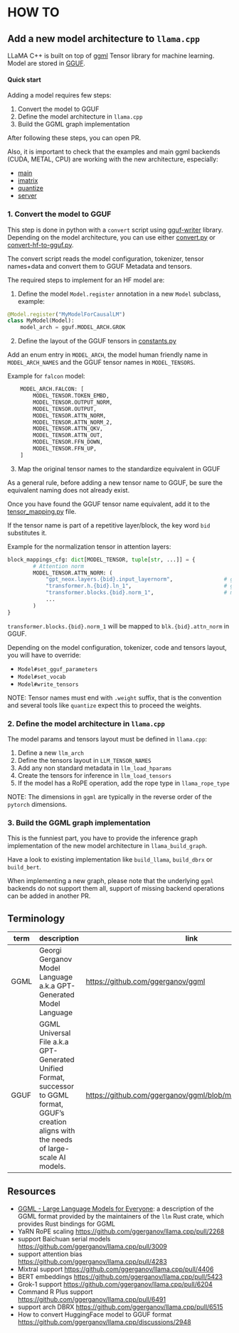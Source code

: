 # HOW TO

## Add a new model architecture to `llama.cpp`

LLaMA C++ is built on top of [ggml](https://github.com/ggerganov/ggml) Tensor library for machine learning.
Model are stored in [GGUF](https://github.com/ggerganov/ggml/blob/master/docs/gguf.md).

#### Quick start

Adding a model requires few steps:

1. Convert the model to GGUF
2. Define the model architecture in `llama.cpp`
3. Build the GGML graph implementation

After following these steps, you can open PR.

Also, it is important to check that the examples and main ggml backends (CUDA, METAL, CPU) are working with the new architecture, especially:
- [main](../examples/main)
- [imatrix](../examples/imatrix)
- [quantize](../examples/quantize)
- [server](../examples/server)

### 1. Convert the model to GGUF

This step is done in python with a `convert` script using [gguf-writer](https://pypi.org/project/gguf/) library.
Depending on the model architecture, you can use either [convert.py](../convert.py) or [convert-hf-to-gguf.py](../convert-hf-to-gguf.py).

The convert script reads the model configuration, tokenizer, tensor names+data and convert them to GGUF Metadata and tensors.

The required steps to implement for an HF model are:

1. Define the model `Model.register` annotation in a new `Model` subclass, example:

```python
@Model.register("MyModelForCausalLM")
class MyModel(Model):
    model_arch = gguf.MODEL_ARCH.GROK
```

2. Define the layout of the GGUF tensors in [constants.py](../gguf-py/gguf/constants.py)

Add an enum entry in `MODEL_ARCH`, the model human friendly name in `MODEL_ARCH_NAMES` and the GGUF tensor names in `MODEL_TENSORS`.

Example for `falcon` model:
```python
    MODEL_ARCH.FALCON: [
        MODEL_TENSOR.TOKEN_EMBD,
        MODEL_TENSOR.OUTPUT_NORM,
        MODEL_TENSOR.OUTPUT,
        MODEL_TENSOR.ATTN_NORM,
        MODEL_TENSOR.ATTN_NORM_2,
        MODEL_TENSOR.ATTN_QKV,
        MODEL_TENSOR.ATTN_OUT,
        MODEL_TENSOR.FFN_DOWN,
        MODEL_TENSOR.FFN_UP,
    ]
```

3. Map the original tensor names to the standardize equivalent in GGUF

As a general rule, before adding a new tensor name to GGUF, be sure the equivalent naming does not already exist.

Once you have found the GGUF tensor name equivalent, add it to the [tensor_mapping.py](../gguf-py/gguf/tensor_mapping.py) file.

If the tensor name is part of a repetitive layer/block, the key word `bid` substitutes it.

Example for the normalization tensor in attention layers:

```python
block_mappings_cfg: dict[MODEL_TENSOR, tuple[str, ...]] = {
        # Attention norm
        MODEL_TENSOR.ATTN_NORM: (
            "gpt_neox.layers.{bid}.input_layernorm",                # gptneox
            "transformer.h.{bid}.ln_1",                             # gpt2 gpt-j refact qwen
            "transformer.blocks.{bid}.norm_1",                      # mpt
            ...
        )
}
```

`transformer.blocks.{bid}.norm_1` will be mapped to `blk.{bid}.attn_norm` in GGUF.

Depending on the model configuration, tokenizer, code and tensors layout, you will have to override:
- `Model#set_gguf_parameters`
- `Model#set_vocab`
- `Model#write_tensors`

NOTE: Tensor names must end with `.weight` suffix, that is the convention and several tools like `quantize` expect this to proceed the weights.

### 2. Define the model architecture in `llama.cpp`

The model params and tensors layout must be defined in `llama.cpp`:
1. Define a new `llm_arch`
2. Define the tensors layout in `LLM_TENSOR_NAMES`
3. Add any non standard metadata in `llm_load_hparams`
4. Create the tensors for inference in `llm_load_tensors`
5. If the model has a RoPE operation, add the rope type in `llama_rope_type`

NOTE: The dimensions in `ggml` are typically in the reverse order of the `pytorch` dimensions.

### 3. Build the GGML graph implementation

This is the funniest part, you have to provide the inference graph implementation of the new model architecture in `llama_build_graph`.

Have a look to existing implementation like `build_llama`, `build_dbrx` or `build_bert`.

When implementing a new graph, please note that the underlying `ggml` backends do not support them all, support of missing backend operations can be added in another PR.

## Terminology

| term    | description                                                                                                                                       | link                                                       |
|---------|---------------------------------------------------------------------------------------------------------------------------------------------------|------------------------------------------------------------|
| GGML    | Georgi Gerganov Model Language a.k.a GPT-Generated Model Language                                                                                 | https://github.com/ggerganov/ggml                          |
| GGUF    | GGML Universal File a.k.a GPT-Generated Unified Format, successor to GGML format, GGUF’s creation aligns with the needs of large-scale AI models. | https://github.com/ggerganov/ggml/blob/master/docs/gguf.md |

## Resources

- [GGML - Large Language Models for Everyone](https://github.com/rustformers/llm/blob/main/crates/ggml/README.md): a
  description of the GGML format provided by the maintainers of the `llm` Rust crate, which provides Rust bindings for
  GGML
- YaRN RoPE scaling https://github.com/ggerganov/llama.cpp/pull/2268
- support Baichuan serial models https://github.com/ggerganov/llama.cpp/pull/3009
- support attention bias https://github.com/ggerganov/llama.cpp/pull/4283
- Mixtral support https://github.com/ggerganov/llama.cpp/pull/4406
- BERT embeddings https://github.com/ggerganov/llama.cpp/pull/5423
- Grok-1 support https://github.com/ggerganov/llama.cpp/pull/6204
- Command R Plus support https://github.com/ggerganov/llama.cpp/pull/6491
- support arch DBRX https://github.com/ggerganov/llama.cpp/pull/6515
- How to convert HuggingFace model to GGUF format https://github.com/ggerganov/llama.cpp/discussions/2948
